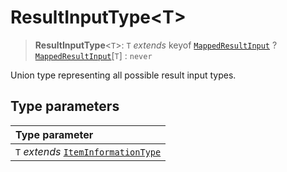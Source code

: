 # ResultInputType\<T\>

> **ResultInputType**\<`T`\>: `T` *extends* keyof [`MappedResultInput`](../interfaces/MappedResultInput.md) ? [`MappedResultInput`](../interfaces/MappedResultInput.md)\[`T`\] : `never`

Union type representing all possible result input types.

## Type parameters

| Type parameter |
| :------ |
| `T` *extends* [`ItemInformationType`](ItemInformationType.md) |
